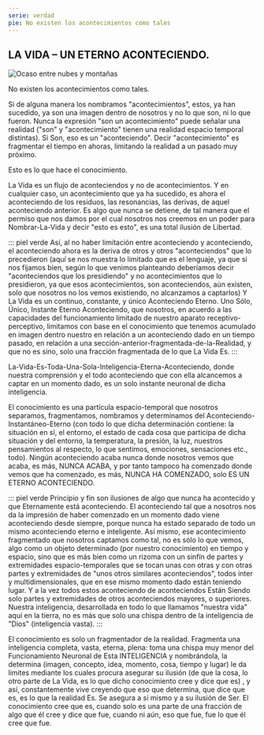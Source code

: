 ```yaml
---
serie: verdad
pie: No existen los acontecimientos como tales
---
```


## LA VIDA – UN ETERNO ACONTECIENDO.

![Ocaso entre nubes y montañas](/foto/P1440041.webp)

No existen los acontecimientos como tales.

Si de alguna manera los nombramos "acontecimientos", estos, ya han sucedido, ya son una imagen dentro de nosotros y no lo que son, ni lo que fueron. Nunca la expresión "son un acontecimiento" puede señalar una realidad ("son" y "acontecimiento" tienen una realidad espacio temporal distintas). Si Son, eso es un "aconteciendo". Decir "acontecimiento" es fragmentar el tiempo en ahoras, limitando la realidad a un pasado muy próximo.

Esto es lo que hace el conocimiento.

La Vida es un flujo de aconteciendos y no de acontecimientos. Y en cualquier caso, un acontecimiento que ya ha sucedido, es ahora el aconteciendo de los residuos, las resonancias, las derivas, de aquel aconteciendo anterior. Es algo que nunca se detiene, de tal manera que el permiso que nos damos por el cual nosotros nos creemos en un poder para Nombrar-La-Vida y decir "esto es esto", es una total ilusión de Libertad.

::: piel verde
Así, al no haber limitación entre aconteciendo y aconteciendo, el aconteciendo ahora es la deriva de otros y otros "aconteciendos" que lo precedieron (aquí se nos muestra lo limitado que es el lenguaje, ya que si nos fijamos bien, según lo que venimos planteando deberíamos decir "aconteciendos que los presidiendo" y no acontecimientos que lo presidieron, ya que esos acontecimientos, son aconteciendos, aún existen, solo que nosotros no los vemos existiendo, no alcanzamos a captarlos) Y La Vida es un continuo, constante, y único Aconteciendo Eterno. Uno Sólo, Único, Instante Eterno Aconteciendo, que nosotros, en acuerdo a las capacidades del funcionamiento limitado de nuestro aparato receptivo-perceptivo, limitamos con base en el conocimiento que tenemos acumulado en imagen dentro nuestro en relación a un aconteciendo dado en un tiempo pasado, en relación a una sección-anterior-fragmentada-de-la-Realidad, y que no es sino, solo una fracción fragmentada de lo que La Vida Es.
:::

La-Vida-Es-Toda-Una-Sola-Inteligencia-Eterna-Aconteciendo, donde nuestra comprensión y el todo aconteciendo que con ella alcancemos a captar en un momento dado, es un solo instante neuronal de dicha inteligencia.

El conocimiento es una partícula espacio-temporal que nosotros separamos, fragmentamos, nombramos y determinamos del Aconteciendo-Instantáneo-Eterno (con todo lo que dicha determinación contiene: la situación en sí, el entorno, el estado de cada cosa que participa de dicha situación y del entorno, la temperatura, la presión, la luz, nuestros pensamientos al respecto, lo que sentimos, emociones, sensaciones etc., todo). Ningún aconteciendo acaba nunca donde nosotros vemos que acaba, es más, NUNCA ACABA, y por tanto tampoco ha comenzado donde vemos que ha comenzado, es más, NUNCA HA COMENZADO, solo ES UN ETERNO ACONTECIENDO.

::: piel verde
Principio y fin son ilusiones de algo que nunca ha acontecido y que Eternamente está aconteciendo. El aconteciendo tal que a nosotros nos da la impresión de haber comenzado en un momento dado viene aconteciendo desde siempre, porque nunca ha estado separado de todo un mismo aconteciendo eterno e inteligente. Así mismo, ese acontecimiento fragmentado que nosotros captamos como tal, no es sólo lo que vemos, algo como un objeto determinado (por nuestro conocimiento) en tiempo y espacio, sino que es más bien como un rizoma con un sinfín de partes y extremidades espacio-temporales que se tocan unas con otras y con otras partes y extremidades de "unos otros similares aconteciendos", todos inter y multidimensionales, que en ese mismo momento dado están teniendo lugar. Y a la vez todos estos aconteciendo de aconteciendos Están Siendo solo partes y extremidades de otros aconteciendos mayores, o superiores. Nuestra inteligencia, desarrollada en todo lo que llamamos "nuestra vida" aquí en la tierra, no es más que solo una chispa dentro de la inteligencia de "Dios" (inteligencia vasta).
:::

El conocimiento es solo un fragmentador de la realidad. Fragmenta una inteligencia completa, vasta, eterna, plena: toma una chispa muy menor del Funcionamiento Neuronal de Esta INTELIGENCIA y nombrándola, la determina (imagen, concepto, idea, momento, cosa, tiempo y lugar) le da limites mediante los cuales procura asegurar su ilusión (de que la cosa, lo otro parte de La Vida, es lo que dicho conocimiento cree y dice que es) , y así, constantemente vive creyendo que eso que determina, que dice que es, es lo que la realidad Es. Se asegura a sí mismo y a su ilusión de Ser. El conocimiento cree que es, cuando solo es una parte de una fracción de algo que él cree y dice que fue, cuando ni aún, eso que fue, fue lo que él cree que fue.
